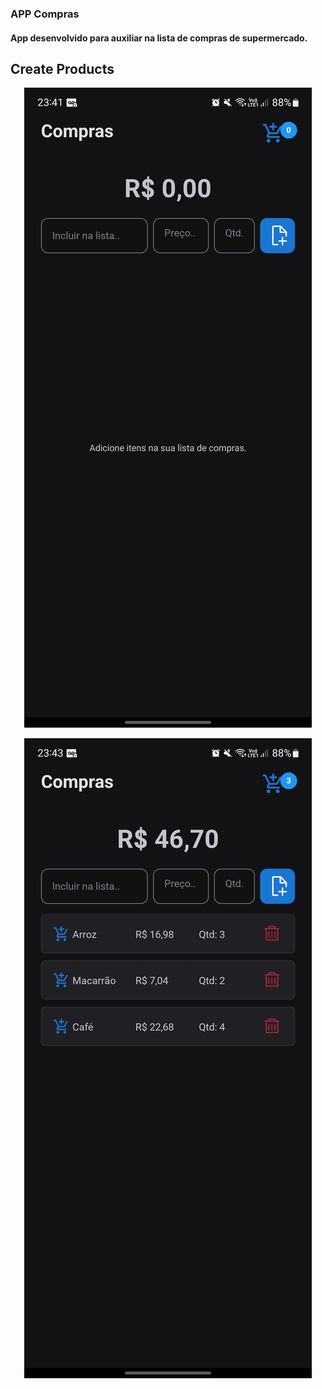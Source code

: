 ### APP Compras

#### App desenvolvido para auxiliar na lista de compras de supermercado.
## Create Products
<p align="center">
<img width20% heigth="50%" src="/assets/img1.jpg" />
</p>
<p align="center">
<img width20% heigth="50%" src="/assets/img2.jpg" />
</p>
